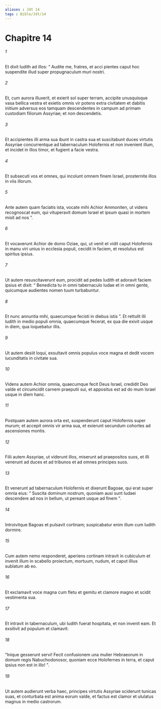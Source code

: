```yaml
---
aliases : Jdt 14
tags : Bible/Jdt/14
---
```


# Chapitre 14

###### 1
Et dixit Iudith ad illos: “ Audite me, fratres, et acci pientes caput hoc suspendite illud super propugnaculum muri nostri. 
###### 2
Et, cum aurora illuxerit, et exierit sol super terram, accipite unusquisque vasa bellica vestra et exietis omnis vir potens extra civitatem et dabitis initium adversus eos tamquam descendentes in campum ad primam custodiam filiorum Assyriae; et non descendetis. 
###### 3
Et accipientes illi arma sua ibunt in castra sua et suscitabunt duces virtutis Assyriae concurrentque ad tabernaculum Holofernis et non invenient illum, et incidet in illos timor, et fugient a facie vestra. 
###### 4
Et subsecuti vos et omnes, qui incolunt omnem finem Israel, prosternite illos in viis illorum.
###### 5
Ante autem quam faciatis ista, vocate mihi Achior Ammoniten, ut videns recognoscat eum, qui vituperavit domum Israel et ipsum quasi in mortem misit ad nos ”. 
###### 6
Et vocaverunt Achior de domo Oziae, qui, ut venit et vidit caput Holofernis in manu viri unius in ecclesia populi, cecidit in faciem, et resolutus est spiritus ipsius. 
###### 7
Ut autem resuscitaverunt eum, procidit ad pedes Iudith et adoravit faciem ipsius et dixit: “ Benedicta tu in omni tabernaculo Iudae et in omni gente, quicumque audientes nomen tuum turbabuntur. 
###### 8
Et nunc annuntia mihi, quaecumque fecisti in diebus istis ”. Et rettulit illi Iudith in medio populi omnia, quaecumque fecerat, ex qua die exivit usque in diem, qua loquebatur illis. 
###### 9
Ut autem desiit loqui, exsultavit omnis populus voce magna et dedit vocem iucunditatis in civitate sua. 
###### 10
Videns autem Achior omnia, quaecumque fecit Deus Israel, credidit Deo valde et circumcidit carnem praeputii sui, et appositus est ad do mum Israel usque in diem hanc. 
###### 11
Postquam autem aurora orta est, suspenderunt caput Holofernis super murum; et accepit omnis vir arma sua, et exierunt secundum cohortes ad ascensiones montis. 
###### 12
Filii autem Assyriae, ut viderunt illos, miserunt ad praepositos suos, et illi venerunt ad duces et ad tribunos et ad omnes principes suos. 
###### 13
Et venerunt ad tabernaculum Holofernis et dixerunt Bagoae, qui erat super omnia eius: “ Suscita dominum nostrum, quoniam ausi sunt Iudaei descendere ad nos in bellum, ut pereant usque ad finem ”. 
###### 14
Introivitque Bagoas et pulsavit cortinam; suspicabatur enim illum cum Iudith dormire. 
###### 15
Cum autem nemo responderet, aperiens cortinam intravit in cubiculum et invenit illum in scabello proiectum, mortuum, nudum, et caput illius sublatum ab eo. 
###### 16
Et exclamavit voce magna cum fletu et gemitu et clamore magno et scidit vestimenta sua. 
###### 17
Et intravit in tabernaculum, ubi Iudith fuerat hospitata, et non invenit eam. Et exsilivit ad populum et clamavit: 
###### 18
“Inique gesserunt servi! Fecit confusionem una mulier Hebraeorum in domum regis Nabuchodonosor, quoniam ecce Holofernes in terra, et caput ipsius non est in illo! ”. 
###### 19
Ut autem audierunt verba haec, principes virtutis Assyriae sciderunt tunicas suas, et conturbata est anima eorum valde, et factus est clamor et ululatus magnus in medio castrorum.
